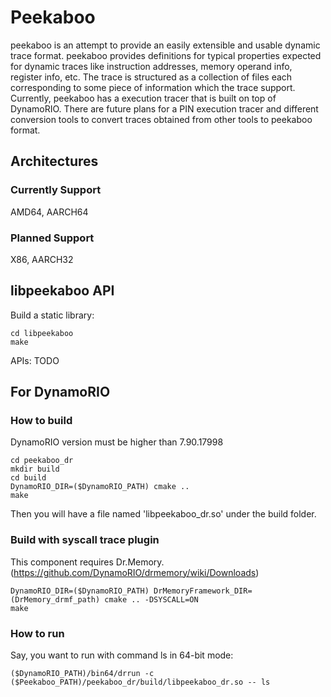 # Peekaboo
peekaboo is an attempt to provide an easily extensible and usable dynamic trace
format. peekaboo provides definitions for typical properties expected for
dynamic traces like instruction addresses, memory operand info, register info,
etc. The trace is structured as a collection of files each corresponding to some
piece of information which the trace support. Currently, peekaboo has a
execution tracer that is built on top of DynamoRIO. There are future plans for a
PIN execution tracer and different conversion tools to convert traces obtained
from other tools to peekaboo format.

## Architectures
### Currently Support
AMD64, AARCH64
### Planned Support
X86, AARCH32

## libpeekaboo API
Build a static library:
```
cd libpeekaboo
make
```
APIs:
TODO

## For DynamoRIO
### How to build
DynamoRIO version must be higher than 7.90.17998
```
cd peekaboo_dr
mkdir build
cd build
DynamoRIO_DIR=($DynamoRIO_PATH) cmake ..
make
```
Then you will have a file named 'libpeekaboo_dr.so' under the build folder.
### Build with syscall trace plugin
This component requires Dr.Memory. (https://github.com/DynamoRIO/drmemory/wiki/Downloads)
```
DynamoRIO_DIR=($DynamoRIO_PATH) DrMemoryFramework_DIR=(DrMemory_drmf_path) cmake .. -DSYSCALL=ON
make
```
### How to run
Say, you want to run with command ls in 64-bit mode:
```
($DynamoRIO_PATH)/bin64/drrun -c ($Peekaboo_PATH)/peekaboo_dr/build/libpeekaboo_dr.so -- ls
```
